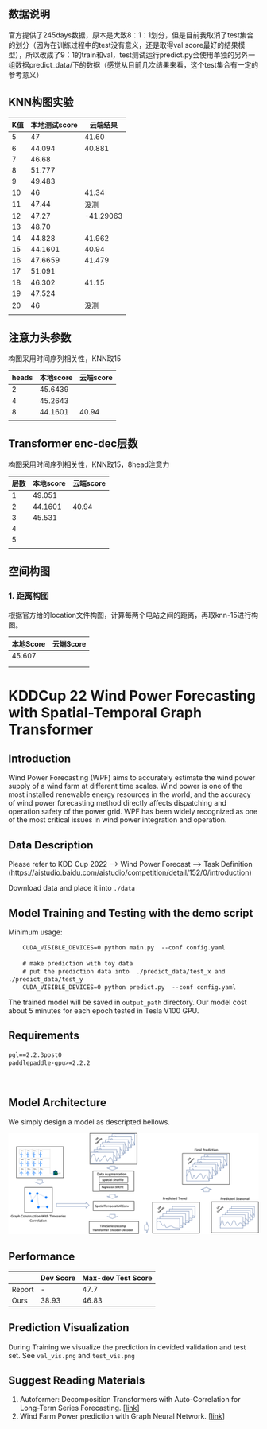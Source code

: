 ## 数据说明

官方提供了245days数据，原本是大致8：1：1划分，但是目前我取消了test集合的划分（因为在训练过程中的test没有意义，还是取得val score最好的结果模型），所以改成了9：1的train和val，test测试运行predict.py会使用单独的另外一组数据predict_data/下的数据（感觉从目前几次结果来看，这个test集合有一定的参考意义）

## KNN构图实验

| K值   | 本地测试score | 云端结果      |
| ---- | --------- | --------- |
| 5    | 47        | 41.60     |
| 6    | 44.094    | 40.881    |
| 7    | 46.68     |           |
| 8    | 51.777    |           |
| 9    | 49.483    |           |
| 10   | 46        | 41.34     |
| 11   | 47.44     | 没测        |
| 12   | 47.27     | -41.29063 |
| 13   | 48.70     |           |
| 14   | 44.828    | 41.962    |
| 15   | 44.1601   | 40.94     |
| 16   | 47.6659   | 41.479    |
| 17   | 51.091    |           |
| 18   | 46.302    | 41.15     |
| 19   | 47.524    |           |
| 20   | 46        | 没测        |
|      |           |           |

## 注意力头参数

构图采用时间序列相关性，KNN取15

| heads | 本地score | 云端score |
| ----- | ------- | ------- |
| 2     | 45.6439 |         |
| 4     | 45.2643 |         |
| 8     | 44.1601 | 40.94   |
|       |         |         |

## Transformer enc-dec层数

构图采用时间序列相关性，KNN取15，8head注意力

| 层数   | 本地score | 云端score |
| ---- | ------- | ------- |
| 1    | 49.051  |         |
| 2    | 44.1601 | 40.94   |
| 3    | 45.531  |         |
| 4    |         |         |
| 5    |         |         |
|      |         |         |



## 空间构图

### 1. 距离构图

根据官方给的location文件构图，计算每两个电站之间的距离，再取knn-15进行构图。

| 本地Score | 云端Score |
| ------- | ------- |
| 45.607  |         |
|         |         |
|         |         |







# KDDCup 22 Wind Power Forecasting with Spatial-Temporal Graph Transformer

## Introduction
Wind Power Forecasting (WPF) aims to accurately estimate the wind power supply of a wind farm at different time scales. 
Wind power is one of the most installed renewable energy resources in the world, and the accuracy of wind power forecasting method directly affects dispatching and operation safety of the power grid.
WPF has been widely recognized as one of the most critical issues in wind power integration and operation. 


## Data Description
Please refer to KDD Cup 2022 --> Wind Power Forecast --> Task Definition 
(https://aistudio.baidu.com/aistudio/competition/detail/152/0/introduction)

Download data and place it into `./data`


## Model Training and Testing with the demo script

Minimum usage:
```
    CUDA_VISIBLE_DEVICES=0 python main.py  --conf config.yaml

    # make prediction with toy data
    # put the prediction data into  ./predict_data/test_x and ./predict_data/test_y
    CUDA_VISIBLE_DEVICES=0 python predict.py  --conf config.yaml
```
The trained model will be saved in `output_path` directory. Our model cost about 5 minutes for each epoch tested in Tesla V100 GPU.

## Requirements

```
pgl==2.2.3post0
paddlepaddle-gpu>=2.2.2
```


​    
## Model Architecture

We simply design a model as descripted bellows.

<img src="./model_archi.png" alt="The Model Architecture of WPF" width="800">

## Performance

|        | Dev Score | Max-dev Test Score |
| ------ | --------- | ------------------ |
| Report | -         | 47.7               |
| Ours   | 38.93     | 46.83              |

## Prediction Visualization

During Training we visualize the prediction in devided validation and test set. See `val_vis.png` and `test_vis.png`

## Suggest Reading Materials

1. Autoformer: Decomposition Transformers with Auto-Correlation for Long-Term Series Forecasting. [[link]](https://arxiv.org/abs/2106.13008)
2. Wind Farm Power prediction with Graph Neural Network. [[link]](https://aifrenz.github.io/present_file/wind_farm_presentation.pdf)
